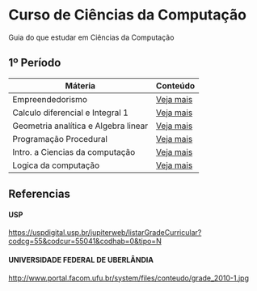 # Curso de Ciências da Computação
Guia do que estudar em Ciências da Computação

## 1º Período

| Máteria  | Conteúdo |
| ------------- | ------------- |
| Empreendedorismo  | [Veja mais](../master/1-periodo/Empreendedorismo.md)  |
| Calculo diferencial e Integral 1  | [Veja mais](../master/1-periodo/Calculo-diferencial-e-Integral-1.md)  |
| Geometria analítica e Algebra linear  | [Veja mais](../master/1-periodo/Geometria-analitica-e-Algebra-linear.md)  |
| Programação Procedural  | [Veja mais](../master/1-periodo/Programacao-Procedural.md)  |
| Intro. a Ciencias da computação  | [Veja mais](../master/1-periodo/Intro-a-Ciencias-da-computacao.md)  |
| Logica da computação  | [Veja mais](../master/1-periodo/Logica-da-computacao.md)  |

## Referencias


#### USP

https://uspdigital.usp.br/jupiterweb/listarGradeCurricular?codcg=55&codcur=55041&codhab=0&tipo=N

#### UNIVERSIDADE FEDERAL DE UBERLÂNDIA

http://www.portal.facom.ufu.br/system/files/conteudo/grade_2010-1.jpg
